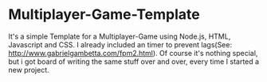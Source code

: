 # Multiplayer-Game-Template
It's a simple Template for a Multiplayer-Game using Node.js, HTML, Javascript and CSS. 
I already included an timer to prevent lags(See: http://www.gabrielgambetta.com/fpm2.html).
Of course it's nothing special, but i got board of writing the same stuff over and over, every time I started a new project.
